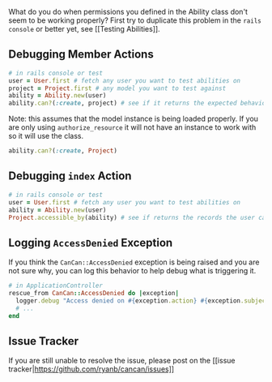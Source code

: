 What do you do when permissions you defined in the Ability class don't seem to be working properly? First try to duplicate this problem in the `rails console` or better yet, see [[Testing Abilities]].

## Debugging Member Actions

```ruby
# in rails console or test
user = User.first # fetch any user you want to test abilities on
project = Project.first # any model you want to test against
ability = Ability.new(user)
ability.can?(:create, project) # see if it returns the expected behavior for that action
```

Note: this assumes that the model instance is being loaded properly. If you are only using `authorize_resource` it will not have an instance to work with so it will use the class.

```ruby
ability.can?(:create, Project)
```

## Debugging `index` Action

```ruby
# in rails console or test
user = User.first # fetch any user you want to test abilities on
ability = Ability.new(user)
Project.accessible_by(ability) # see if returns the records the user can access
```

## Logging `AccessDenied` Exception

If you think the `CanCan::AccessDenied` exception is being raised and you are not sure why, you can log this behavior to help debug what is triggering it.

```ruby
# in ApplicationController
rescue_from CanCan::AccessDenied do |exception|
  logger.debug "Access denied on #{exception.action} #{exception.subject.inspect}"
  # ...
end
```

## Issue Tracker

If you are still unable to resolve the issue, please post on the [[issue tracker|https://github.com/ryanb/cancan/issues]]